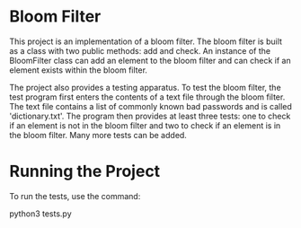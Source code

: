 # Bloom Filter 
This project is an implementation of a bloom filter. The bloom filter is built as a class with two public methods: add and check. An instance of the BloomFilter class can add an element to the bloom filter and can check if an element exists within the bloom filter.

The project also provides a testing apparatus. To test the bloom filter, the test program first enters the contents of a text file through the bloom filter. The text file contains a list of commonly known bad passwords and is called 'dictionary.txt'. The program then provides at least three tests: one to check if an element is not in the bloom filter and two to check if an element is in the bloom filter. Many more tests can be added. 

# Running the Project
To run the tests, use the command:

python3 tests.py
